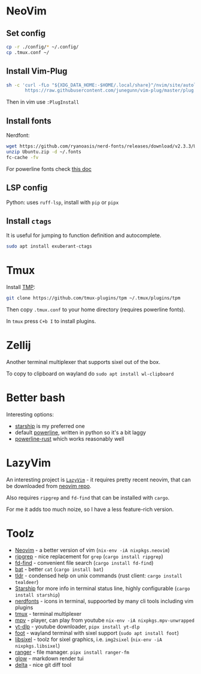 # NeoVim

## Set config

```sh
cp -r ./config/* ~/.config/
cp .tmux.conf ~/
```

## Install Vim-Plug

```sh
sh -c 'curl -fLo "${XDG_DATA_HOME:-$HOME/.local/share}"/nvim/site/autoload/plug.vim --create-dirs \
       https://raw.githubusercontent.com/junegunn/vim-plug/master/plug.vim'
```

Then in vim use `:PlugInstall`

## Install fonts

Nerdfont:

```sh
wget https://github.com/ryanoasis/nerd-fonts/releases/download/v2.3.3/Ubuntu.zip
unzip Ubuntu.zip -d ~/.fonts
fc-cache -fv
```

For powerline fonts check [this doc](https://powerline.readthedocs.io/en/master/installation/linux.html#fonts-installation)

## LSP config

Python: uses `ruff-lsp`, install with `pip` or `pipx`

## Install `ctags`

It is useful for jumping to function definition and autocomplete.

```sh
sudo apt install exuberant-ctags
```

# Tmux

Install [TMP](https://github.com/tmux-plugins/tpm):

```sh
git clone https://github.com/tmux-plugins/tpm ~/.tmux/plugins/tpm
```

Then copy `.tmux.conf` to your home directory (requires powerline fonts).

In `tmux` press `C+b I` to install plugins.

# Zellij

Another terminal multiplexer that supports sixel out of the box.

To copy to clipboard on wayland do `sudo apt install wl-clipboard`

# Better bash

Interesting options:
- [starship](https://starship.rs/) is my preferred one
- default [powerline](https://github.com/b-ryan/powerline-shell), written in python so it's a bit laggy
- [powerline-rust](https://github.com/cirho/powerline-rust) which works reasonably well

# LazyVim

An interesting project is [`LazyVim`](https://www.lazyvim.org/) - it requires pretty
recent neovim, that can be downloaded from [neovim repo](https://github.com/neovim/neovim/releases/tag/stable).

Also requires `ripgrep` and `fd-find` that can be installed with `cargo`.

For me it adds too much noize, so I have a less feature-rich version.

# Toolz

- [Neovim](https://neovim.io/) - a better version of vim (`nix-env -iA nixpkgs.neovim`)
- [ripgrep](https://github.com/BurntSushi/ripgrep) - nice replacement for `grep` (`cargo install ripgrep`)
- [fd-find](https://github.com/sharkdp/fd) - convenient file search (`cargo install fd-find`)
- [bat](https://github.com/sharkdp/bat) - better `cat` (`cargo install bat`)
- [tldr](https://tldr.sh/) - condensed help on unix commands (rust client: `cargo install tealdeer`)
- [Starship](https://starship.rs/) for more info in terminal status line, highly configurable (`cargo install starship`)
- [nerdfonts](https://www.nerdfonts.com/) - icons in terminal, suppoorted by many cli tools including vim plugins
- [tmux](https://github.com/tmux/tmux/wiki) - terminal multiplexer
- [mpv](https://mpv.io/) - player, can play from youtube `nix-env -iA nixpkgs.mpv-unwrapped`
- [yt-dlp](https://github.com/yt-dlp/yt-dlp) - youtube downloader, `pipx install yt-dlp`
- [foot](https://codeberg.org/dnkl/foot) - wayland terminal with sixel support (`sudo apt install foot`)
- [libsixel](https://github.com/libsixel/libsixel) - toolz for sixel graphics, i.e. `img2sixel` (`nix-env -iA nixpkgs.libsixel`)
- [ranger](https://github.com/ranger/ranger) - file manager. `pipx install ranger-fm`
- [glow](https://github.com/charmbracelet/glow) - markdown render tui
- [delta](https://github.com/dandavison/delta) - nice git diff tool


